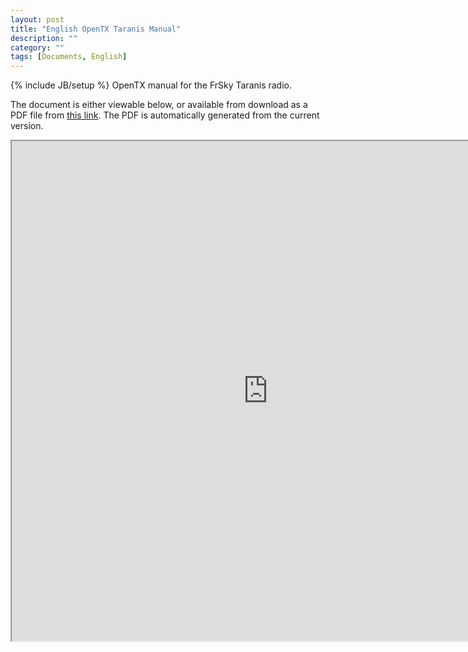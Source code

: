 ```yaml
---
layout: post
title: "English OpenTX Taranis Manual"
description: ""
category: ""
tags: [Documents, English]
---
```

{% include JB/setup %}
OpenTX manual for the FrSky Taranis radio. 
 
The document is either viewable below, or available from download as a PDF file from [this link](https://docs.google.com/document/d/1qlh09LzxtpPt7j_aqG8yiOu2yoYMzP9XA-PJA81rDJQ/export?format=pdf). The PDF is automatically generated from the current version.

<iframe width="820" height="800" src="https://docs.google.com/document/d/1qlh09LzxtpPt7j_aqG8yiOu2yoYMzP9XA-PJA81rDJQ/pub"></iframe>
